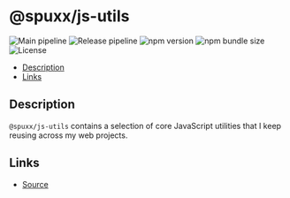 # @spuxx/js-utils

![Main pipeline](https://github.com/spuxx1701/jslibs/actions/workflows/main.yml/badge.svg)
![Release pipeline](https://github.com/spuxx1701/jslibs/actions/workflows/release_js_utils.yml/badge.svg)
![npm version](https://img.shields.io/npm/v/%40spuxx%2Fjs-utils)
![npm bundle size](https://img.shields.io/bundlephobia/min/%40spuxx%2Fjs-utils)
![License](https://img.shields.io/github/license/spuxx1701/jslibs)

<!-- vscode-markdown-toc -->

- [Description](#Description)
- [Links](#Links)

<!-- vscode-markdown-toc-config
	numbering=false
	autoSave=true
	/vscode-markdown-toc-config -->
<!-- /vscode-markdown-toc -->

## <a name='Description'></a>Description

`@spuxx/js-utils` contains a selection of core JavaScript utilities that I keep reusing across my web projects.

## <a name='Links'></a>Links

- [Source](https://github.com/spuxx1701/jslibs)
